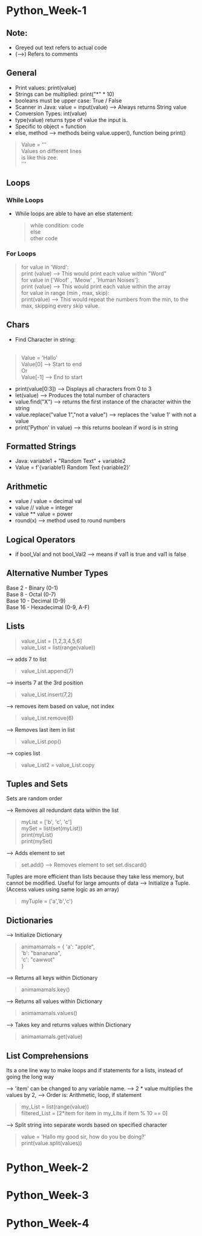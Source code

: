 # Python_Week-1
## Note: 
- Greyed out text refers to actual code
- (-->) Refers to comments

## General
- Print values: print(value)
- Strings can be multiplied: print("*" * 10)
- booleans must be upper case: True / False
- Scanner in Java: value = input(value) --> Always returns String value
- Conversion Types: int(value)
- type(value) returns type of value the input is.
- Specific to object = function
- else, method --> methods being value.upper(), function being print()

>  Value = ''' <br>
>  Values on different lines <br>
>  is like this zee. <br>
>  '''

## Loops
### While Loops
- While loops are able to have an else statement:
  > while condition:
    > code <br>
    > else <br>
    > other code 
  
### For Loops
> for value in 'Word': <br>
> print (value) --> This would print each value within "Word" <br>
> for value in ['Woof' , 'Meow' , 'Human Noises']: <br>
> print (value) --> This would print each value within the array <br>
> for value in range (min , max, skip): <br>
> print(value) --> This would repeat the numbers from the min, to the max, skipping every skip value.

## Chars
- Find Character in string: <br><br> 
> Value = 'Hallo'<br>
> Value[0] --> Start to end <br>
> Or <br>
> Value[-1] --> End to start <br>
- print(value[0:3]) --> Displays all characters from 0 to 3
- let(value) --> Produces the total number of characters
- value.find("X") --> returns the first instance of the character within the string  <br>
- value.replace("value 1","not a value") --> replaces the 'value 1' with not a value <br>
- print('Python' in value) --> this returns boolean if word is in string

## Formatted Strings
- Java: variable1 + "Random Text" + variable2
- Value = f'{variable1} Random Text {variable2}'

## Arithmetic
- value / value = decimal val
- value // value = integer
- value ** value = power
- round(x) --> method used to round numbers

## Logical Operators
- if bool_Val and not bool_Val2 --> means if val1 is true and val1 is false

## Alternative Number Types
Base 2 - Binary (0-1) <br> 
Base 8 - Octal (0-7) <br>
Base 10 - Decimal (0-9) <br> 
Base 16 - Hexadecimal (0-9, A-F) <br>

## Lists
> value_List = [1,2,3,4,5,6] <br>
> value_List = list(range(value))

--> adds 7 to list
> value_List.append(7) <br>

--> inserts 7 at the 3rd position <br>
> value_List.insert(7,2) <br>

--> removes item based on value, not index <br>
> value_List.remove(6) 

--> Removes last item in list <br>
> value_List.pop() 

--> copies list <br>
> value_List2 = value_List.copy 


## Tuples and Sets
Sets are random order

--> Removes all redundant data within the list
> myList = ['b', 'c', 'c'] <br>
> mySet = list(set(myList)) <br>
> print(myList) <br> 
> print(mySet) <br>

--> Adds element to set
> set.add()
--> Removes element to set
> set.discard()

Tuples are more efficient than lists because they take less memory, but cannot be modified. Useful for large amounts of data
--> Initialize a Tuple. (Access values using same logic as an array)
> myTuple = ('a','b','c')

## Dictionaries
--> Initialize Dictionary
> animamamals = {
>    'a': "apple", <br>
    'b': "bananana", <br>
    'c': "cawwot" <br>
}

--> Returns all keys within Dictionary
> animamamals.key()

--> Returns all values within Dictionary
> animamamals.values()

--> Takes key and returns values within Dictionary
> animamamals.get(value) 

## List Comprehensions
Its a one line way to make loops and if statements for a lists, instead of going the long way

--> 'item' can be changed to any variable name.
--> 2 * value multiplies the values by 2,
--> Order is: Arithmetic, loop, if statement
> my_List = list(range(value)) <br>
> filtered_List = [2*item for item in my_Lits if item % 10 == 0]

--> Split string into separate words based on specified character
> value = 'Hallo my good sir, how do you be doing?'
> print(value.split(values))

# Python_Week-2

# Python_Week-3

# Python_Week-4


